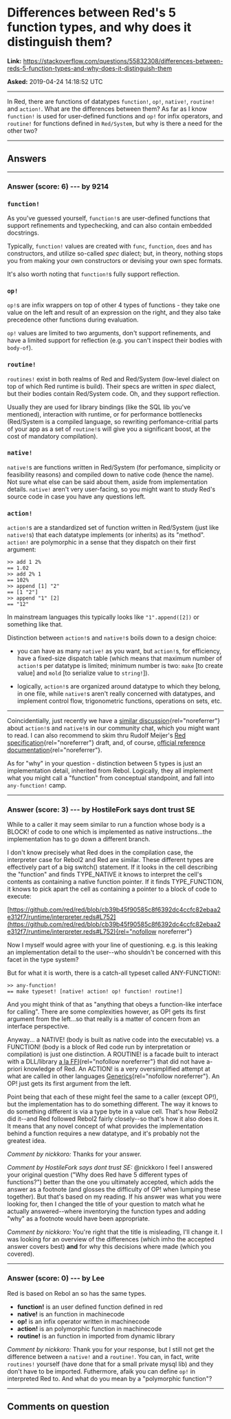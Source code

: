 # Differences between Red&#39;s 5 function types, and why does it distinguish them?

**Link:**
<https://stackoverflow.com/questions/55832308/differences-between-reds-5-function-types-and-why-does-it-distinguish-them>

**Asked:** 2019-04-24 14:18:52 UTC

------------------------------------------------------------------------

In Red, there are functions of datatypes `function!`, `op!`, `native!`,
`routine!` and `action!`. What are the differences between them? As far
as I know `function!` is used for user-defined functions and `op!` for
infix operators, and `routine!` for functions defined in `Red/System`,
but why is there a need for the other two?

------------------------------------------------------------------------

## Answers

------------------------------------------------------------------------

### Answer (score: 6) --- by 9214

### `function!`

As you\'ve guessed yourself, `function!`s are user-defined functions
that support refinements and typechecking, and can also contain embedded
docstrings.

Typically, `function!` values are created with `func`, `function`,
`does` and `has` constructors, and utilize so-called *spec* dialect;
but, in theory, nothing stops you from making your own constructors or
devising your own spec formats.

It\'s also worth noting that `function!`s fully support reflection.

### `op!`

`op!`s are infix wrappers on top of other 4 types of functions - they
take one value on the left and result of an expression on the right, and
they also take precedence other functions during evaluation.

`op!` values are limited to two arguments, don\'t support refinements,
and have a limited support for reflection (e.g. you can\'t inspect their
bodies with `body-of`).

### `routine!`

`routines!` exist in both realms of Red and Red/System (low-level
dialect on top of which Red runtime is build). Their specs are written
in *spec* dialect, but their bodies contain Red/System code. Oh, and
they support reflection.

Usually they are used for library bindings (like the SQL lib you\'ve
mentioned), interaction with runtime, or for performance bottlenecks
(Red/System is a compiled language, so rewriting perfomance-critial
parts of your app as a set of `routine!`s will give you a significant
boost, at the cost of mandatory compilation).

### `native!`

`native!`s are functions written in Red/System (for perfomance,
simplicity or feasibility reasons) and compiled down to native code
(hence the name). Not sure what else can be said about them, aside from
implementation details. `native!` aren\'t very user-facing, so you might
want to study Red\'s source code in case you have any questions left.

### `action!`

`action!`s are a standardized set of function written in Red/System
(just like `native!`s) that each datatype implements (or inherits) as
its \"method\". `action!` are polymorphic in a sense that they dispatch
on their first argument:

    >> add 1 2%
    == 1.02
    >> add 2% 1
    == 102%
    >> append [1] "2"
    == [1 "2"]
    >> append "1" [2]
    == "12"

In mainstream languages this typically looks like `"1".append([2])` or
something like that.

Distinction between `action!`s and `native!`s boils down to a design
choice:

-   you can have as many `native!` as you want, but `action!`s, for
    efficiency, have a fixed-size dispatch table (which means that
    maximum number of `action!`s per datatype is limited; minimum number
    is two: `make` \[to create value\] and `mold` \[to serialize value
    to `string!`\]).

-   logically, `action!`s are organized around datatype to which they
    belong, in one file, while `native!`s aren\'t really concerned with
    datatypes, and implement control flow, trigonometric functions,
    operations on sets, etc.

------------------------------------------------------------------------

Coincidentially, just recently we have a [similar
discussion](https://gitter.im/red/help?at=5cb598aebd70a40d5f5a6481){rel="noreferrer"}
about `action!`s and `native!`s in our community chat, which you might
want to read. I can also recommend to skim thru Rudolf Meijer\'s [Red
specification](https://github.com/meijeru/red.specs-public/blob/master/specs.adoc){rel="noreferrer"}
draft, and, of course, [official reference
documentation](https://doc.red-lang.org/en/datatypes.html){rel="noreferrer"}.

As for \"why\" in your question - distinction between 5 types is just an
implementation detail, inherited from Rebol. Logically, they all
implement what you might call a \"function\" from conceptual standpoint,
and fall into `any-function!` camp.

------------------------------------------------------------------------

### Answer (score: 3) --- by HostileFork says dont trust SE

While to a caller it may seem similar to run a function whose body is a
BLOCK! of code to one which is implemented as native instructions\...the
implementation has to go down a different branch.

I don\'t know precisely what Red does in the compilation case, the
interpreter case for Rebol2 and Red are similar. These different types
are effectively part of a big switch() statement. If it looks in the
cell describing the \"function\" and finds TYPE_NATIVE it knows to
interpret the cell\'s contents as containing a native function pointer.
If it finds TYPE_FUNCTION, it knows to pick apart the cell as containing
a pointer to a block of code to execute:

[https://github.com/red/red/blob/cb39b45f90585c8f6392dc4ccfc82ebaa2e312f7/runtime/interpreter.reds#L752](https://github.com/red/red/blob/cb39b45f90585c8f6392dc4ccfc82ebaa2e312f7/runtime/interpreter.reds#L752){rel="nofollow noreferrer"}

Now I myself would agree with your line of questioning. e.g. is this
leaking an implementation detail to the user\--who shouldn\'t be
concerned with this facet in the type system?

But for what it is worth, there is a catch-all typeset called
ANY-FUNCTION!:

    >> any-function!
    == make typeset! [native! action! op! function! routine!]

And you might think of that as \"anything that obeys a function-like
interface for calling\". There are some complexities however, as OP!
gets its first argument from the left\...so that really is a matter of
concern from an interface perspective.

Anyway\... a NATIVE! (body is built as native code into the executable)
vs. a FUNCTION! (body is a block of Red code run by interpretation or
compilation) is just one distinction. A ROUTINE! is a facade built to
interact with a DLL/library [a la
FFI](https://en.wikipedia.org/wiki/Foreign_function_interface){rel="nofollow noreferrer"}
that did not have a-priori knowledge of Red. An ACTION! is a very
oversimplified attempt at what are called in other languages
[Generics](https://en.wikipedia.org/wiki/Generic_function){rel="nofollow noreferrer"}.
An OP! just gets its first argument from the left.

Point being that each of these might feel the same to a caller (except
OP!), but the implementation has to do something different. The way it
knows to do something different is via a type byte in a value cell.
That\'s how Rebol2 did it\--and Red followed Rebol2 fairly closely\--so
that\'s how it also does it. It means that any novel concept of what
provides the implementation behind a function requires a new datatype,
and it\'s probably not the greatest idea.

*Comment by nickkoro:* Thanks for your answer.

*Comment by HostileFork says dont trust SE:* \@nickkoro I feel I
answered your original question (\"Why does Red have 5 different types
of functions?\") better than the one you ultimately accepted, which adds
the answer as a footnote (and glosses the difficulty of OP! when lumping
these together). But that\'s based on my reading. If his answer was what
you were looking for, then I changed the title of your question to match
what he actually answered\--where inventorying the function types and
adding \"why\" as a footnote would have been appropriate.

*Comment by nickkoro:* You\'re right that the title is misleading, I\'ll
change it. I was looking for an overview of the differences (which imho
the accepted answer covers best) **and** for why this decisions where
made (which you covered).

------------------------------------------------------------------------

### Answer (score: 0) --- by Lee

Red is based on Rebol an so has the same types.

-   **function!** is an user defined function defined in red
-   **native!** is an function in machinecode
-   **op!** is an infix operator written in machinecode
-   **action!** is an polymorphic function in machinecode
-   **routine!** is an function in imported from dynamic library

*Comment by nickkoro:* Thank you for your response, but I still not get
the difference between a `native!` and a `routine!`. You can, in fact,
write `routines!` yourself (have done that for a small private mysql
lib) and they don\'t have to be imported. Futhermore, afaik you can
define `op!` in interpreted Red to. And what do you mean by a
\"polymorphic function\"?

------------------------------------------------------------------------

## Comments on question
